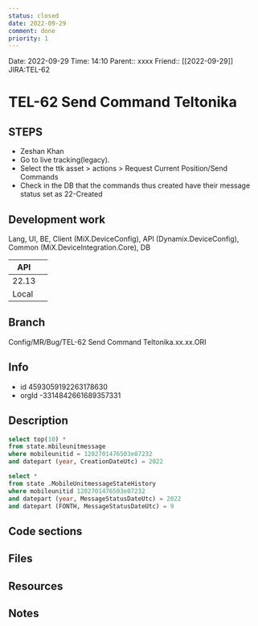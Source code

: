 ```yaml
---
status: closed
date: 2022-09-29
comment: done
priority: 1
---
```


Date: 2022-09-29 Time: 14:10
Parent:: xxxx
Friend:: [[2022-09-29]]
JIRA:TEL-62

# TEL-62 Send Command Teltonika

## STEPS
- Zeshan Khan
- Go to live tracking(legacy).  
- Select the ttk asset > actions > Request Current Position/Send Commands
- Check in the DB that the commands thus created have their message status set as 22-Created

## Development work

Lang, UI, BE, Client (MiX.DeviceConfig), API (Dynamix.DeviceConfig), Common (MiX.DeviceIntegration.Core), DB

| API   |     |
| ----- | --- |
| 22.13 |     |
| Local |     |

## Branch
Config/MR/Bug/TEL-62 Send Command Teltonika.xx.xx.ORI

## Info
- id 4593059192263178630
- orgId -3314842661689357331

## Description

```sql
select top(10) *
from state.mbileunitmessage
where mobileunitid = 1202701476503e07232
and datepart (year, CreationDateUtc) = 2022

select *
from state .MobileUnitmessageStateHistory
where mobileunitid 1202701476503e07232
and datepart (year, MessageStatusDateUtc) = 2022
and datepart (FONTH, MessageStatusDateUtc) = 9

```

## Code sections

## Files

## Resources

## Notes

